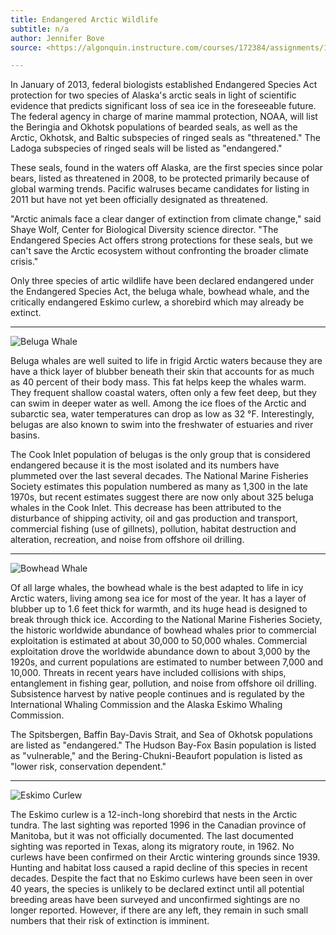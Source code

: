 ```yaml
---
title: Endangered Arctic Wildlife
subtitle: n/a
author: Jennifer Bove
source: <https://algonquin.instructure.com/courses/172384/assignments/1973368>

---
```



In January of 2013, federal biologists established Endangered Species Act protection for two species of Alaska's arctic seals in light of scientific evidence that predicts significant loss of sea ice in the foreseeable future. The federal agency in charge of marine mammal protection, NOAA, will list the Beringia and Okhotsk populations of bearded seals, as well as the Arctic, Okhotsk, and Baltic subspecies of ringed seals as "threatened." The Ladoga subspecies of ringed seals will be listed as "endangered."

These seals, found in the waters off Alaska, are the first species since polar bears, listed as threatened in 2008, to be protected primarily because of global warming trends. Pacific walruses became candidates for listing in 2011 but have not yet been officially designated as threatened.

"Arctic animals face a clear danger of extinction from climate change," said Shaye Wolf, Center for Biological Diversity science director. "The Endangered Species Act offers strong protections for these seals, but we can't save the Arctic ecosystem without confronting the broader climate crisis."

Only three species of artic wildlife have been declared endangered under the Endangered Species Act, the beluga whale, bowhead whale, and the critically endangered Eskimo curlew, a shorebird which may already be extinct.

---

![Beluga Whale](http://0.tqn.com/d/endangeredspecies/1/0/e/1/-/-/beluga_nmml.jpg)

Beluga whales are well suited to life in frigid Arctic waters because they are have a thick layer of blubber beneath their skin that accounts for as much as 40 percent of their body mass. This fat helps keep the whales warm. They frequent shallow coastal waters, often only a few feet deep, but they can swim in deeper water as well. Among the ice floes of the Arctic and subarctic sea, water temperatures can drop as low as 32 °F. Interestingly, belugas are also known to swim into the freshwater of estuaries and river basins.

The Cook Inlet population of belugas is the only group that is considered endangered because it is the most isolated and its numbers have plummeted over the last several decades. The National Marine Fisheries Society estimates this population numbered as many as 1,300 in the late 1970s, but recent estimates suggest there are now only about 325 beluga whales in the Cook Inlet. This decrease has been attributed to the disturbance of shipping activity, oil and gas production and transport, commercial fishing (use of gillnets), pollution, habitat destruction and alteration, recreation, and noise from offshore oil drilling.

---

![Bowhead Whale](http://0.tqn.com/d/endangeredspecies/1/0/f/1/-/-/bowhead.jpg)

Of all large whales, the bowhead whale is the best adapted to life in icy Arctic waters, living among sea ice for most of the year. It has a layer of blubber up to 1.6 feet thick for warmth, and its huge head is designed to break through thick ice. According to the National Marine Fisheries Society, the historic worldwide abundance of bowhead whales prior to commercial exploitation is estimated at about 30,000 to 50,000 whales. Commercial exploitation drove the worldwide abundance down to about 3,000 by the 1920s, and current populations are estimated to number between 7,000 and 10,000. Threats in recent years have included collisions with ships, entanglement in fishing gear, pollution, and noise from offshore oil drilling. Subsistence harvest by native people continues and is regulated by the International Whaling Commission and the Alaska Eskimo Whaling Commission.

The Spitsbergen, Baffin Bay-Davis Strait, and Sea of Okhotsk populations are listed as "endangered." The Hudson Bay-Fox Basin population is listed as "vulnerable," and the Bering-Chukni-Beaufort population is listed as "lower risk, conservation dependent."

---

![Eskimo Curlew](http://0.tqn.com/d/endangeredspecies/1/0/g/1/-/-/curlew.jpg)

The Eskimo curlew is a 12-inch-long shorebird that nests in the Arctic tundra. The last sighting was reported 1996 in the Canadian province of Manitoba, but it was not officially documented. The last documented sighting was reported in Texas, along its migratory route, in 1962. No curlews have been confirmed on their Arctic wintering grounds since 1939. Hunting and habitat loss caused a rapid decline of this species in recent decades. Despite the fact that no Eskimo curlews have been seen in over 40 years, the species is unlikely to be declared extinct until all potential breeding areas have been surveyed and unconfirmed sightings are no longer reported. However, if there are any left, they remain in such small numbers that their risk of extinction is imminent. 

